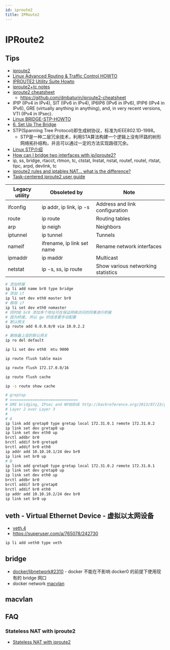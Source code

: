 ```yaml
---
id: iproute2
title: IPRoute2
---
```


# IPRoute2

## Tips

* [iproute2](https://en.wikipedia.org/wiki/Iproute2)
* [Linux Advanced Routing & Traffic Control HOWTO](http://lartc.org/howto/)
* [IPROUTE2 Utility Suite Howto](http://www.policyrouting.org/iproute2.doc.html)
* [iproute2+tc notes](http://www-online.kek.jp/~yasu/ATLAS/QoS/iproute2-notes.html)
* [iproute2 cheatsheet](http://baturin.org/docs/iproute2/)
  * https://github.com/dmbaturin/iproute2-cheatsheet
* IPIP (IPv4 in IPv4), SIT (IPv6 in IPv4), IP6IP6 (IPv6 in IPv6), IPIP6 (IPv4 in IPv6), GRE (virtually anything in anything), and, in very recent versions, VTI (IPv4 in IPsec).
* [Linux BRIDGE-STP-HOWTO](https://www.tldp.org/HOWTO/BRIDGE-STP-HOWTO/index.html)
* [6. Set Up The Bridge](https://www.tldp.org/HOWTO/BRIDGE-STP-HOWTO/set-up-the-bridge.html)
* STP(Spanning Tree Protocol)即生成树协议，标准为IEEE802.1D-1998。 
  * STP是一种二层冗余技术，利用STA算法构建一个逻辑上没有环路的树形网络拓扑结构，并且可以通过一定的方法实现路径冗余。
* [Linux STP介绍](http://www.cnblogs.com/hzl6255/p/3259909.html)
* [How can I bridge two interfaces with ip/iproute2?](https://unix.stackexchange.com/q/255484/47774)
* ip, ss, bridge, rtacct, rtmon, tc, ctstat, lnstat, nstat, routef, routel, rtstat, tipc, arpd, devlink, tc
* [iproute2 rules and iptables NAT… what is the difference?](https://serverfault.com/q/135053/190601)
* [Task-centered iproute2 user guide](https://baturin.org/docs/iproute2)

Legacy utility  | Obsoleted by                | Note
----------------|-----------------------------|------
ifconfig	      | ip addr, ip link, ip -s	    | Address and link configuration
route	          | ip route	                  | Routing tables
arp	            | ip neigh	                  | Neighbors
iptunnel	      | ip tunnel	                  | Tunnels
nameif	        | ifrename, ip link set name	| Rename network interfaces
ipmaddr	        | ip maddr	                  | Multicast
netstat	        | ip -s, ss, ip route	        | Show various networking statistics

```bash
# 添加桥接
ip li add name br0 type bridge
# 添加 if
ip li set dev eth0 master br0
# 移除 if
ip li set dev eth0 nomaster
# 同时给 br0 添加多个地址可在保证网络访问的同事进行桥接
# 因为桥接, 所以 gw 的信息要手动配置
# 默认网关
ip route add 0.0.0.0/0 via 10.0.2.2

# 删除最上层的默认网关
ip ro del default

ip li set dev eth0  mtu 9000

ip route flush table main

ip route flush 172.17.0.0/16

ip route flush cache

ip -s route show cache

# greptap
# ==============================
# GRE bridging, IPsec and NFQUEUE http://backreference.org/2013/07/23/gre-bridging-ipsec-and-nfqueue/
# Layer 2 over Layer 3
# 
# A
ip link add gretap0 type gretap local 172.31.0.1 remote 172.31.0.2
ip link set dev gretap0 up
ip link set dev eth0 up
brctl addbr br0
brctl addif br0 gretap0
brctl addif br0 eth0
ip addr add 10.10.10.1/24 dev br0
ip link set br0 up
# B
ip link add gretap0 type gretap local 172.31.0.2 remote 172.31.0.1
ip link set dev gretap0 up
ip link set dev eth0 up
brctl addbr br0
brctl addif br0 gretap0
brctl addif br0 eth0
ip addr add 10.10.10.2/24 dev br0
ip link set br0 up
```

## veth - Virtual Ethernet Device - 虚拟以太网设备
* [veth.4](http://man7.org/linux/man-pages/man4/veth.4.html)
* https://superuser.com/a/765078/242730

```bash
ip li add veth0 type veth
```

## bridge
* [docker/libnetwork#2310](https://github.com/docker/libnetwork/issues/2310) - docker 不能在不影响 docker0 的前提下使用现有的 bridge 网口
* docker network [macvlan](https://docs.docker.com/network/macvlan)

## macvlan


## FAQ
### Stateless NAT with iproute2
* [Stateless NAT with iproute2](http://linux-ip.net/html/nat-stateless.html)
